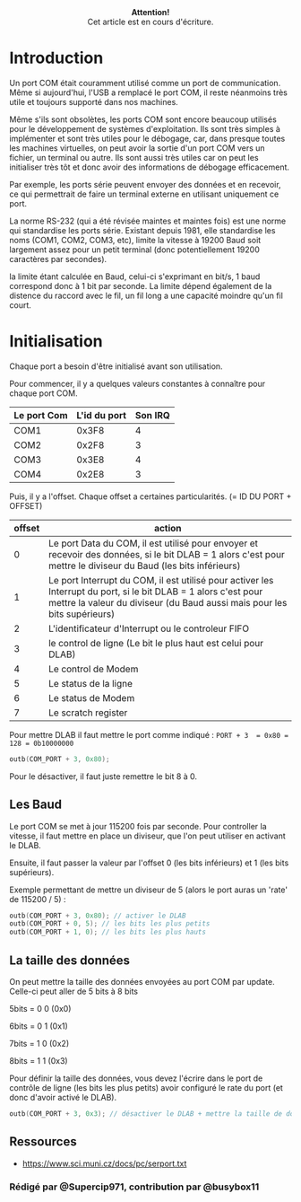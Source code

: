 <center>
<b>Attention!</b><br>Cet article est en cours d'écriture.
</center>

# Introduction
Un port COM était couramment utilisé comme un port de communication.
Même si aujourd'hui, l'USB a remplacé le port COM, il reste néanmoins très utile et toujours supporté dans nos machines.

Même s'ils sont obsolètes, les ports COM sont encore beaucoup utilisés pour le développement de systèmes d'exploitation.
Ils sont très simples à implémenter et sont très utiles pour le débogage, car, dans presque toutes les machines virtuelles, on peut avoir la sortie d'un port COM vers un fichier, un terminal ou autre.
Ils sont aussi très utiles car on peut les initialiser très tôt et donc avoir des informations de débogage efficacement.

Par exemple, les ports série peuvent envoyer des données et en recevoir, ce qui permettrait de faire un terminal externe en utilisant uniquement ce port. 

La norme RS-232 (qui a été révisée maintes et maintes fois) est une norme qui standardise les ports série.
Existant depuis 1981, elle standardise les noms (COM1, COM2, COM3, etc), limite la vitesse à 19200 Baud soit largement assez pour un petit terminal (donc potentiellement 19200 caractères par secondes).

la limite étant calculée en Baud, celui-ci s'exprimant en bit/s, 1 baud correspond donc à 1 bit par seconde.
La limite dépend également de la distence du raccord avec le fil, un fil long a une capacité moindre qu'un fil court. 

# Initialisation
Chaque port a besoin d'être initialisé avant son utilisation.

Pour commencer, il y a quelques valeurs constantes à connaître pour chaque port COM. 

| Le port Com | L'id du port  | Son IRQ       |
|-------------|---------------|---------------|
| COM1        | 0x3F8         | 4             |
| COM2        | 0x2F8         | 3             |
| COM3        | 0x3E8         | 4             |
| COM4        | 0x2E8         | 3             |

Puis, il y a l'offset.
Chaque offset a certaines particularités.
(= ID DU PORT + OFFSET)

| offset      | action                                                                                                                                                                                      |
|-------------|---------------------------------------------------------------------------------------------------------------------------------------------------------------------------------------------|
| 0           | Le port Data du COM, il est utilisé pour envoyer et recevoir des données, si le bit DLAB = 1 alors c'est pour mettre le diviseur du Baud (les bits inférieurs)                              |
| 1           | Le port Interrupt du COM, il est utilisé pour activer les Interrupt du port, si le bit DLAB = 1 alors c'est pour mettre la valeur du diviseur (du Baud aussi mais pour les bits supérieurs) |
| 2           | L'identificateur d'Interrupt ou le controleur FIFO                                                                                                                                          | 
| 3           | le control de ligne (Le bit le plus haut est celui pour DLAB)                                                                                                                               |
| 4           | Le control de Modem                                                                                                                                                                         |
| 5           | Le status de la ligne                                                                                                                                                                       |
| 6           | Le status de Modem                                                                                                                                                                          |
| 7           | Le scratch register                                                                                                                                                                         |

Pour mettre DLAB il faut mettre le port comme indiqué :
`PORT + 3  = 0x80 = 128 = 0b10000000`

```cpp
outb(COM_PORT + 3, 0x80);
```

Pour le désactiver, il faut juste remettre le bit 8 à 0.


## Les Baud
Le port COM se met à jour 115200 fois par seconde.
Pour controller la vitesse, il faut mettre en place un diviseur, que l'on peut utiliser en activant le DLAB.

Ensuite, il faut passer la valeur par l'offset 0 (les bits inférieurs) et 1 (les bits supérieurs). 

Exemple permettant de mettre un diviseur de 5 (alors le port auras un 'rate' de 115200 / 5) :
```cpp
outb(COM_PORT + 3, 0x80); // activer le DLAB
outb(COM_PORT + 0, 5); // les bits les plus petits 
outb(COM_PORT + 1, 0); // les bits les plus hauts
```

## La taille des données
On peut mettre la taille des données envoyées au port COM par update.
Celle-ci peut aller de 5 bits à 8 bits

5bits = 0 0 (0x0)

6bits = 0 1 (0x1)

7bits = 1 0 (0x2)

8bits = 1 1 (0x3)

Pour définir la taille des données, vous devez l'écrire dans le port de contrôle de ligne (les bits les plus petits) avoir configuré le rate du port (et donc d'avoir activé le DLAB).
```cpp
outb(COM_PORT + 3, 0x3); // désactiver le DLAB + mettre la taille de donnée à 8 donc un char/unsigned char en c++
```

## Ressources
- https://www.sci.muni.cz/docs/pc/serport.txt

### Rédigé par @Supercip971, contribution par @busybox11
